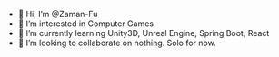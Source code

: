 - 👋 Hi, I’m @Zaman-Fu
- 👀 I’m interested in Computer Games
- 🌱 I’m currently learning Unity3D, Unreal Engine, Spring Boot, React
- 💞️ I’m looking to collaborate on nothing. Solo for now.

<!---
Zaman-Fu/Zaman-Fu is a ✨ special ✨ repository because its `README.md` (this file) appears on your GitHub profile.
You can click the Preview link to take a look at your changes.
--->
